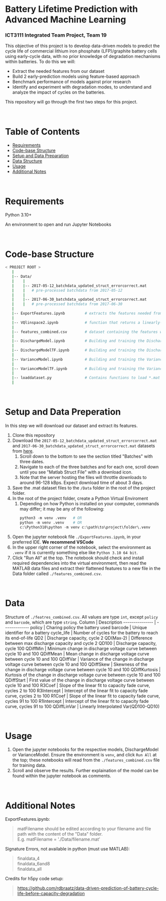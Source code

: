 # Battery Lifetime Prediction with Advanced Machine Learning
### ICT3111 Integrated Team Project, Team 19
This objective of this project is to develop data-driven models to predict the cycle life of commercial lithium iron phosphate (LFP)/graphite battery cells using early-cycle data, with no prior knowledge of degradation mechanisms within batteries.
To do this we will:
- Extract the needed features from our dataset
- Build 2 early-prediction models using feature-based approach
- Benchmark performance of models against prior research
- Identify and experiment with degradation modes, to understand and analyze the impact of cycles on the batteries.

This repository will go through the first two steps for this project.

<br />

# Table of Contents  
- [Requirements](#requirements)
- [Code-base Structure](#codebase)
- [Setup and Data Preparation](#setup)
- [Data Structure](#data)
- [Usage](#usage)
- [Additional Notes](#notes)


<a name="requirements"></a>

<br />

# Requirements

Python 3.10+

An environment to open and run Jupyter Notebooks

<br />

<a name="codebase"></a>

# Code-base Structure

```bash
< PROJECT ROOT >
   |
   |-- Data/
   |    |
   |    |-- 2017-05-12_batchdata_updated_struct_errorcorrect.mat    
   |    |   # pre-processed batchdata from 2017-05-12
   |    |
   |    |-- 2017-06-30_batchdata_updated_struct_errorcorrect.mat    
   |    |   # pre-processed batchdata from 2017-06-30
   |
   |-- ExportFeatures.ipynb         # extracts the features needed from the batchdata to train our models
   |
   |-- VQlinspace2.ipynb            # function that returns a linearly-spaced V vs Q curve. used to extract QDiffLinVar in ExportFeatures.csv
   |
   |-- features_combined.csv        # dataset containing the features we need to train our models. to be generated by ExportFeatures.ipynb
   |
   |-- DischargeModel.ipynb         # Building and training the Discharge Model using scipy
   |
   |-- DischargeModelTF.ipynb       # Building and training the Discharge Model using TensorFlow
   |
   |-- VarianceModel.ipynb          # Building and training the Variance Model using scipy
   |
   |-- VarianceModelTF.ipynb        # Building and training the Variance Model using TensorFlow
   |
   |-- loaddataset.py               # Contains functions to load *.mat data into memory, or read its data directly
   |
```

<br />

<a name="setup"></a>

# Setup and Data Preperation
In this step we will download our dataset and extract its features.

1. Clone this repository
2. Download the `2017-05-12_batchdata_updated_struct_errorcorrect.mat` and `2017-06-30_batchdata_updated_struct_errorcorrect.mat` datasets from [here](https://data.matr.io/1/projects/5c48dd2bc625d700019f3204).
    1. Scroll down to the bottom to see the section titled "Batches" with three dates.
    2. Navigate to each of the three batches and for each one, scroll down until you see "Matlab Struct File" with a download icon.
    3. Note that the server hosting the files will throttle downloads to around 96-128 kBps. Expect download time of about 3 days.
3. Save the .mat dataset files to the `/Data` folder in the root of the project folder.
4. In the root of the project folder, create a Python Virtual Enviroment
    1. Depending on how Python is installed on your computer, commands may differ; it may be any of the following:  
        ```python
        python3 -m venv .venv   # OR  
        python -m venv .venv    # OR  
        c:\Python310\python -m venv c:\path\to\project\folder\.venv  
        ```
5. Open the jupyter notebook file `./ExportFeatures.ipynb`, in your preferred IDE. **We recommend VSCode**
6. In the upper right corner of the notebook, select the environment as `.venv` if it is currently something else like `Python 3.10 64 bit`.
7. Click "Run All" at the top. The notebook should check and install required dependencies into the virtual environment, then read the MATLAB data files and extract their flattened features to a new file in the Data folder called `./features_combined.csv`.

<br />

<a name="data"></a>

# Data
Structure of `./featres_combined.csv`. All values are type `int`, except `policy` and `barcode`, which are type `string`.
Column          | Description
--------------- | -------------
policy          | Charing policy the battery used
barcode         | Unique identifier for a battery
cycle_life      | Number of cycles for the battery to reach its end-of-life
QD2             | Discharge capacity, cycle 2
QD(Max-2)       | Difference between max discharge capacity and cycle 2
QD100           | Discharge capacity, cycle 100
QDiffMin        | Minimum change in discharge voltage curve between cycle 10 and 100
QDiffMean       | Mean change in discharge voltage curve between cycle 10 and 100
QDiffVar        | Variance of the change in discharge voltage curve between cycle 10 and 100
QDiffSkew       | Skewness of the change in discharge voltage curve between cycle 10 and 100
QDiffKurtosis   | Kurtosis of the change in discharge voltage curve between cycle 10 and 100
QDiffStart      | First value of the change in discharge voltage curve between cycle 10 and 100
R3Coef          | Slope of the linear fit to capacity fade curve, cycles 2 to 100
R3Intercept     | Intercept of the linear fit to capacity fade curve, cycles 2 to 100
R1Coef          | Slope of the linear fit to capacity fade curve, cycles 91 to 100
R1Intercept     | Intercept of the linear fit to capacity fade curve, cycles 91 to 100
QDiffLinVar     | Linearly Interpolated Var(QD100-QD10)

<br />

<a name="usage"></a>

# Usage
1. Open the jupyter notebooks for the respective models, DischargeModel or VarianceModel. Ensure the environment is `venv`, and click `Run All` at the top; these notebooks will read from the `./features_combined.csv` file for training data.
2. Scroll and observe the results. Further explaination of the model can be found within the jupyter notebook as comments. 

<br />

<a name="notes"></a>

# Additional Notes
ExportFeatures.ipynb:
> matFilename should be edited according to your filename and file path with the content of the "Data" folder.  
> E.g. matFilename = './Data/filename.mat'

Signature Errors, not available in python (must use MATLAB):
> finaldata_4  
> finaldata_6and8  
> finaldata_all

Credits for h5py code setup:
> https://github.com/rdbraatz/data-driven-prediction-of-battery-cycle-life-before-capacity-degradation
